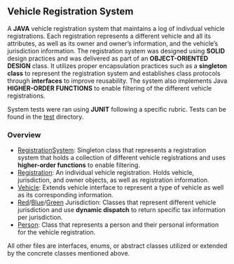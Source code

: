 ## Vehicle Registration System

A **JAVA** vehicle registration system that maintains a log of indivdual vehicle registrations. 
Each registration represents a different vehicle and all its attributes, as well as its owner and owner’s information, and the vehicle’s jurisdiction information. 
The registration system was designed using **SOLID** design practices and was delivered as part of an **OBJECT-ORIENTED DESIGN** class. 
It utilizes proper encapsulation practices such as a **singleton class** to represent the registration system and establishes class protocols through 
**interfaces** to improve reusability. The system also implements Java **HIGHER-ORDER FUNCTIONS** to enable filtering of the different vehicle registrations.

System tests were ran using **JUNIT** following a specific rubric. Tests can be found in the [test](/test) directory.

### Overview
- [RegistrationSystem](/src/registration/RegistrationSystem.java): Singleton class that represents a registration system that holds a collection of different vehicle registrations and uses **higher-order functions** to enable filtering.
- [Registration](/src/registration/Registration.java): An individual vehicle registration. Holds vehicle, jurisdiction, and owner objects, as well as registration information.
- [Vehicle](/src/registration/Vehicle.java): Extends vehicle interface to represent a type of vehicle as well as its corresponding information.
- [Red](/src/registration/RedJurisdiction.java)/[Blue](/src/registration/BlueJurisdiction.java)/[Green](/src/registration/GreenJurisdiction.java) Jurisdiction: Classes that represent different vehicle jurisdiction and use **dynamic dispatch** to return specific tax information per jurisdiction.
- [Person](/src/registration/Person.java): Class that represents a person and their personal information for the vehicle registration.

All other files are interfaces, enums, or abstract classes utilized or extended by the concrete classes mentioned above. 
